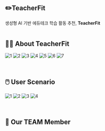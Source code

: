 ## ✏️TeacherFit
생성형 AI 기반 에듀테크 학습 활동 추천, <strong>TeacherFit</strong>
<br>
<br>
## 🧑‍🏫 About TeacherFit
![1](https://github.com/user-attachments/assets/e9e63f3b-e540-4843-8793-dc8a88c1e19c)
![2](https://github.com/user-attachments/assets/b1a7b603-cb8d-4610-966d-5c5a9c7ece57)
![3](https://github.com/user-attachments/assets/a2328be8-98a0-41ef-94b6-7496d4397540)
![4](https://github.com/user-attachments/assets/46085ad0-536f-49d4-be68-56825c41ed98)
![5](https://github.com/user-attachments/assets/f239a083-5b5f-41ee-8a7a-ce86792e30f0)
![6](https://github.com/user-attachments/assets/fe63fcfb-ce45-40fa-ad4a-5db5128c56a9)
![7](https://github.com/user-attachments/assets/a20089c7-b1ef-4e66-a106-fdc544d4434a)
<br>
<br>
<br>
## 🖱️ User Scenario
![1](https://github.com/user-attachments/assets/709b8e5f-669b-4ecc-bf0e-32a14b4416c6)
![2](https://github.com/user-attachments/assets/8a25c573-1eca-4a24-997a-46b06139925f)
![3](https://github.com/user-attachments/assets/f5432f65-ae2d-4f1c-8c7d-d3f18c3a9eeb)
![4](https://github.com/user-attachments/assets/d769b036-74fa-487a-830a-54ee9223c206)
<br>
<br>
<br>
## 🤍 Our TEAM Member

